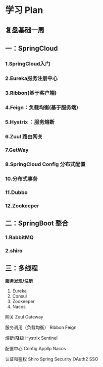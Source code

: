 # 学习 Plan  


## 复盘基础一周


## 一：SpringCloud

### 1.SpringCloud入门


### 2.Eureka服务注册中心


### 3.Ribbon(基于客户端)


### 4.Feign：负载均衡(基于服务端)


### 5.Hystrix ：服务熔断


### 6.Zuul 路由网关


### 7.GetWay


### 8.SpringCloud Config 分布式配置


### 10.分布式事务


### 11.Dubbo


### 12.Zookeeper


## 二：SpringBoot 整合

### 1.RabbitMQ


### 2.shiro


## 三：多线程


**服务发现/注册**

1. Eureka
2. Consul
3. Zookeeper
4. Nacos

网关
	Zuul
	Gateway

服务调用（负载均衡）
	Ribbon
	Feign

熔断/降级
	Hystrix
	Sentinel

配置中心
	Config
	Appllp
	Nacos

认证和鉴权
	Shiro
	Spring Security
	OAuth2
	SSO







